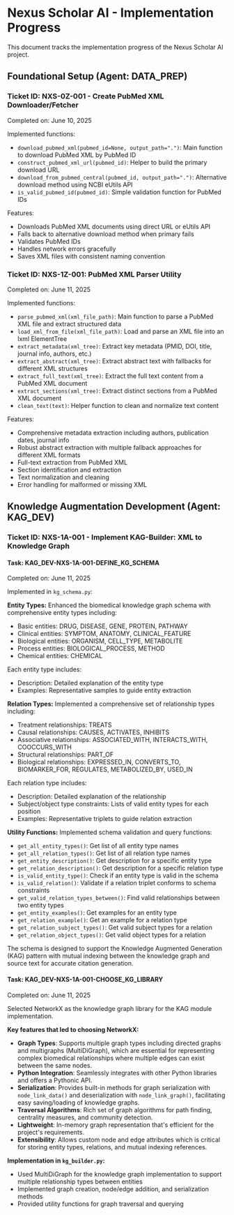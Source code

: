 # Nexus Scholar AI - Implementation Progress

This document tracks the implementation progress of the Nexus Scholar AI project.

## Foundational Setup (Agent: DATA_PREP)

### Ticket ID: NXS-0Z-001 - Create PubMed XML Downloader/Fetcher

Completed on: June 10, 2025

Implemented functions:
- `download_pubmed_xml(pubmed_id=None, output_path=".")`: Main function to download PubMed XML by PubMed ID
- `construct_pubmed_xml_url(pubmed_id)`: Helper to build the primary download URL
- `download_from_pubmed_central(pubmed_id, output_path=".")`: Alternative download method using NCBI eUtils API
- `is_valid_pubmed_id(pubmed_id)`: Simple validation function for PubMed IDs

Features:
- Downloads PubMed XML documents using direct URL or eUtils API
- Falls back to alternative download method when primary fails
- Validates PubMed IDs
- Handles network errors gracefully
- Saves XML files with consistent naming convention

### Ticket ID: NXS-1Z-001: PubMed XML Parser Utility

Completed on: June 11, 2025

Implemented functions:
- `parse_pubmed_xml(xml_file_path)`: Main function to parse a PubMed XML file and extract structured data
- `load_xml_from_file(xml_file_path)`: Load and parse an XML file into an lxml ElementTree
- `extract_metadata(xml_tree)`: Extract key metadata (PMID, DOI, title, journal info, authors, etc.)
- `extract_abstract(xml_tree)`: Extract abstract text with fallbacks for different XML structures
- `extract_full_text(xml_tree)`: Extract the full text content from a PubMed XML document
- `extract_sections(xml_tree)`: Extract distinct sections from a PubMed XML document
- `clean_text(text)`: Helper function to clean and normalize text content

Features:
- Comprehensive metadata extraction including authors, publication dates, journal info
- Robust abstract extraction with multiple fallback approaches for different XML formats
- Full-text extraction from PubMed XML
- Section identification and extraction
- Text normalization and cleaning
- Error handling for malformed or missing XML

## Knowledge Augmentation Development (Agent: KAG_DEV)

### Ticket ID: NXS-1A-001 - Implement KAG-Builder: XML to Knowledge Graph

#### Task: KAG_DEV-NXS-1A-001-DEFINE_KG_SCHEMA

Completed on: June 11, 2025

Implemented in `kg_schema.py`:

**Entity Types:**
Enhanced the biomedical knowledge graph schema with comprehensive entity types including:
- Basic entities: DRUG, DISEASE, GENE, PROTEIN, PATHWAY
- Clinical entities: SYMPTOM, ANATOMY, CLINICAL_FEATURE
- Biological entities: ORGANISM, CELL_TYPE, METABOLITE
- Process entities: BIOLOGICAL_PROCESS, METHOD
- Chemical entities: CHEMICAL

Each entity type includes:
- Description: Detailed explanation of the entity type
- Examples: Representative samples to guide entity extraction

**Relation Types:**
Implemented a comprehensive set of relationship types including:
- Treatment relationships: TREATS
- Causal relationships: CAUSES, ACTIVATES, INHIBITS
- Associative relationships: ASSOCIATED_WITH, INTERACTS_WITH, COOCCURS_WITH
- Structural relationships: PART_OF
- Biological relationships: EXPRESSED_IN, CONVERTS_TO, BIOMARKER_FOR, REGULATES, METABOLIZED_BY, USED_IN

Each relation type includes:
- Description: Detailed explanation of the relationship
- Subject/object type constraints: Lists of valid entity types for each position
- Examples: Representative triplets to guide relation extraction

**Utility Functions:**
Implemented schema validation and query functions:
- `get_all_entity_types()`: Get list of all entity type names
- `get_all_relation_types()`: Get list of all relation type names
- `get_entity_description()`: Get description for a specific entity type
- `get_relation_description()`: Get description for a specific relation type
- `is_valid_entity_type()`: Check if an entity type is valid in the schema
- `is_valid_relation()`: Validate if a relation triplet conforms to schema constraints
- `get_valid_relation_types_between()`: Find valid relationships between two entity types
- `get_entity_examples()`: Get examples for an entity type
- `get_relation_example()`: Get an example for a relation type
- `get_relation_subject_types()`: Get valid subject types for a relation
- `get_relation_object_types()`: Get valid object types for a relation

The schema is designed to support the Knowledge Augmented Generation (KAG) pattern with mutual indexing between the knowledge graph and source text for accurate citation generation.

#### Task: KAG_DEV-NXS-1A-001-CHOOSE_KG_LIBRARY

Completed on: June 11, 2025

Selected NetworkX as the knowledge graph library for the KAG module implementation.

**Key features that led to choosing NetworkX:**
- **Graph Types**: Supports multiple graph types including directed graphs and multigraphs (MultiDiGraph), which are essential for representing complex biomedical relationships where multiple edges can exist between the same nodes.
- **Python Integration**: Seamlessly integrates with other Python libraries and offers a Pythonic API.
- **Serialization**: Provides built-in methods for graph serialization with `node_link_data()` and deserialization with `node_link_graph()`, facilitating easy saving/loading of knowledge graphs.
- **Traversal Algorithms**: Rich set of graph algorithms for path finding, centrality measures, and community detection.
- **Lightweight**: In-memory graph representation that's efficient for the project's requirements.
- **Extensibility**: Allows custom node and edge attributes which is critical for storing entity types, relations, and mutual indexing references.

**Implementation in `kg_builder.py`:**
- Used MultiDiGraph for the knowledge graph implementation to support multiple relationship types between entities
- Implemented graph creation, node/edge addition, and serialization methods
- Provided utility functions for graph traversal and querying
